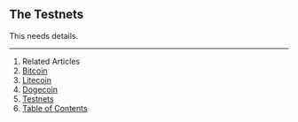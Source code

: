 ## The Testnets

This needs details.

---

1. Related Articles
2. [Bitcoin](../bitcoin/)
3. [Litecoin](../litecoin/)
4. [Dogecoin](../dogecoin/)
5. [Testnets](../testnets/)
6. [Table of Contents](../../)